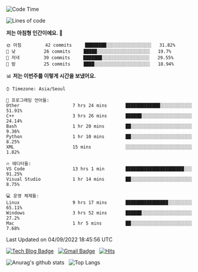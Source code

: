 <!-- ### Hi there 👋 -->

<!--
**dnchoi/dnchoi** is a ✨ _special_ ✨ repository because its `README.md` (this file) appears on your GitHub profile.

Here are some ideas to get you started:

- 🔭 I’m currently working on ...
- 🌱 I’m currently learning ...
- 👯 I’m looking to collaborate on ...
- 🤔 I’m looking for help with ...
- 💬 Ask me about ...
- 📫 How to reach me: ...
- 😄 Pronouns: ...
- ⚡ Fun fact: ...
-->

<!--START_SECTION:waka-->
![Code Time](http://img.shields.io/badge/Code%20Time-140%20hrs%204%20mins-blue)

![Lines of code](https://img.shields.io/badge/%EC%A0%80%EB%8A%94%20%EC%97%AC%ED%83%9C%EA%B9%8C%EC%A7%80%20-58%20Thousand%20%EC%A4%84%EC%9D%98%20%EC%BD%94%EB%93%9C%EB%A5%BC%20%EC%9E%91%EC%84%B1%ED%96%88%EC%96%B4%EC%9A%94.-blue)

**저는 아침형 인간이에요. 🐤** 

```text
🌞 아침         42 commits     ████████░░░░░░░░░░░░░░░░░   31.82% 
🌆 낮　         26 commits     █████░░░░░░░░░░░░░░░░░░░░   19.7% 
🌃 저녁         39 commits     ███████░░░░░░░░░░░░░░░░░░   29.55% 
🌙 밤　         25 commits     ████░░░░░░░░░░░░░░░░░░░░░   18.94%

```


📊 **저는 이번주를 이렇게 시간을 보냈어요.** 

```text
⌚︎ Timezone: Asia/Seoul

💬 프로그래밍 언어들: 
Other                    7 hrs 24 mins       █████████████░░░░░░░░░░░░   51.91% 
C++                      3 hrs 26 mins       ██████░░░░░░░░░░░░░░░░░░░   24.14% 
Bash                     1 hr 20 mins        ██░░░░░░░░░░░░░░░░░░░░░░░   9.36% 
Python                   1 hr 10 mins        ██░░░░░░░░░░░░░░░░░░░░░░░   8.25% 
XML                      15 mins             ░░░░░░░░░░░░░░░░░░░░░░░░░   1.82%

🔥 에디터들: 
VS Code                  13 hrs 1 min        ██████████████████████░░░   91.25% 
Visual Studio            1 hr 14 mins        ██░░░░░░░░░░░░░░░░░░░░░░░   8.75%

💻 운영 체제들: 
Linux                    9 hrs 17 mins       ████████████████░░░░░░░░░   65.11% 
Windows                  3 hrs 52 mins       ██████░░░░░░░░░░░░░░░░░░░   27.2% 
Mac                      1 hr 5 mins         ██░░░░░░░░░░░░░░░░░░░░░░░   7.68%

```


 Last Updated on 04/09/2022 18:45:56 UTC
<!--END_SECTION:waka-->


[![Tech Blog Badge](http://img.shields.io/badge/-Tech%20blog-black?style=flat-square&logo=github&link=https://zzsza.github.io/)](https://dnchoi.github.io/)
&nbsp;
[![Gmail Badge](https://img.shields.io/badge/Gmail-d14836?style=flat-square&logo=Gmail&logoColor=white&link=mailto:snugyun01@gmail.com)](mailto:dongnyeokc@gmail.com)
&nbsp;
[![Hits](https://hits.seeyoufarm.com/api/count/incr/badge.svg?url=https%3A%2F%2Fgithub.com%2Fgjbae1212%2Fhit-counter&count_bg=%233D7CC8&title_bg=%23555555&icon=&icon_color=%23E7E7E7&title=hits&edge_flat=false)](https://hits.seeyoufarm.com)

![Anurag's github stats](https://github-readme-stats.vercel.app/api?username=dnchoi&show_icons=true&theme=tokyonight)
&nbsp;
![Top Langs](https://github-readme-stats.vercel.app/api/top-langs/?username=dnchoi&layout=compact&theme=tokyonight)

<div align='center'>
